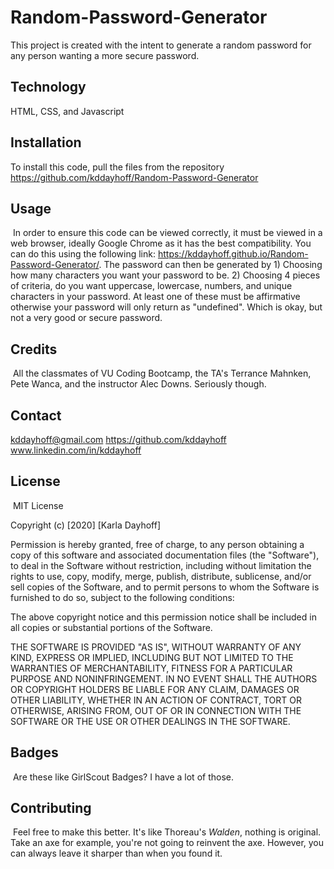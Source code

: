 # Random-Password-Generator

This project is created with the intent to generate a random password for any person wanting a more secure password.

## Technology

HTML, CSS, and Javascript
​​
## Installation

To install this code, pull the files from the repository https://github.com/kddayhoff/Random-Password-Generator
​
## Usage 
​
In order to ensure this code can be viewed correctly, it must be viewed in a web browser, ideally Google Chrome as it has the best compatibility. You can do this using the following link: https://kddayhoff.github.io/Random-Password-Generator/. The password can then be generated by 1) Choosing how many characters you want your password to be. 2) Choosing 4 pieces of criteria, do you want uppercase, lowercase, numbers, and unique characters in your password. At least one of these must be affirmative otherwise your password will only return as "undefined". Which is okay, but not a very good or secure password.

## Credits
​
All the classmates of VU Coding Bootcamp, the TA's Terrance Mahnken, Pete Wanca, and the instructor Alec Downs. Seriously though.

## Contact

kddayhoff@gmail.com
https://github.com/kddayhoff
www.linkedin.com/in/kddayhoff
​
## License
​
MIT License

Copyright (c) [2020] [Karla Dayhoff]

Permission is hereby granted, free of charge, to any person obtaining a copy
of this software and associated documentation files (the "Software"), to deal
in the Software without restriction, including without limitation the rights
to use, copy, modify, merge, publish, distribute, sublicense, and/or sell
copies of the Software, and to permit persons to whom the Software is
furnished to do so, subject to the following conditions:

The above copyright notice and this permission notice shall be included in all
copies or substantial portions of the Software.

THE SOFTWARE IS PROVIDED "AS IS", WITHOUT WARRANTY OF ANY KIND, EXPRESS OR
IMPLIED, INCLUDING BUT NOT LIMITED TO THE WARRANTIES OF MERCHANTABILITY,
FITNESS FOR A PARTICULAR PURPOSE AND NONINFRINGEMENT. IN NO EVENT SHALL THE
AUTHORS OR COPYRIGHT HOLDERS BE LIABLE FOR ANY CLAIM, DAMAGES OR OTHER
LIABILITY, WHETHER IN AN ACTION OF CONTRACT, TORT OR OTHERWISE, ARISING FROM,
OUT OF OR IN CONNECTION WITH THE SOFTWARE OR THE USE OR OTHER DEALINGS IN THE
SOFTWARE.
​
​
## Badges
​
Are these like GirlScout Badges? I have a lot of those.
​
​
## Contributing
​
Feel free to make this better. It's like Thoreau's <i>Walden</i>, nothing is original. Take an axe for example, you're not going to reinvent the axe. However, you can always leave it sharper than when you found it.
​
